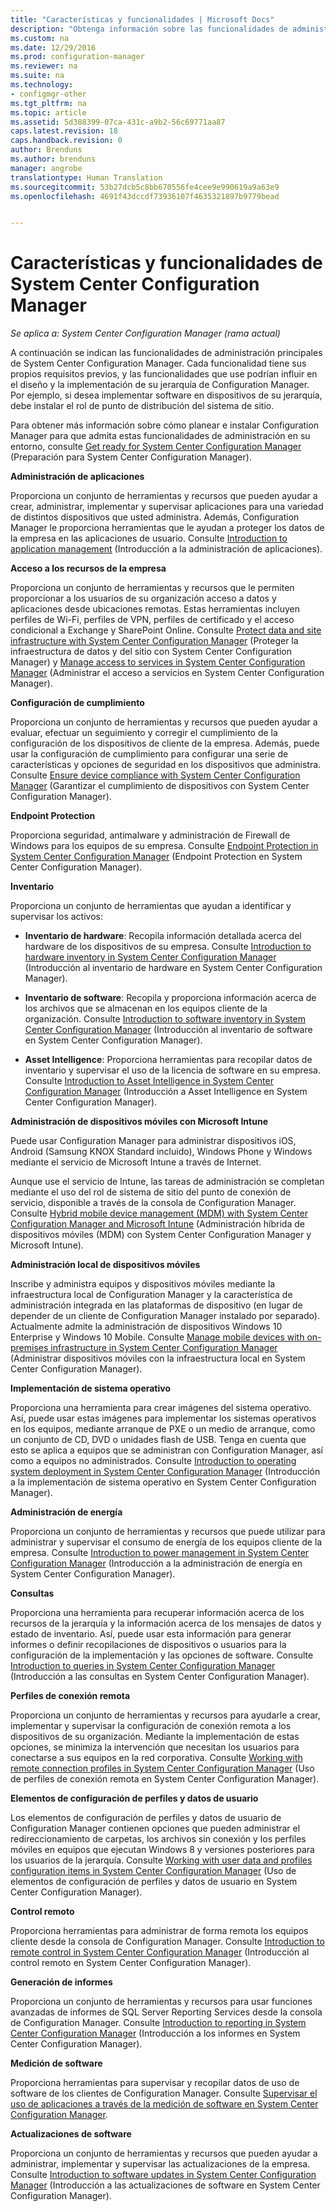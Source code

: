 ```yaml
---
title: "Características y funcionalidades | Microsoft Docs"
description: "Obtenga información sobre las funcionalidades de administración principales de System Center Configuration Manager."
ms.custom: na
ms.date: 12/29/2016
ms.prod: configuration-manager
ms.reviewer: na
ms.suite: na
ms.technology:
- configmgr-other
ms.tgt_pltfrm: na
ms.topic: article
ms.assetid: 5d388399-07ca-431c-a9b2-56c69771aa87
caps.latest.revision: 18
caps.handback.revision: 0
author: Brenduns
ms.author: brenduns
manager: angrobe
translationtype: Human Translation
ms.sourcegitcommit: 53b27dcb5c8bb670556fe4cee9e990619a9a63e9
ms.openlocfilehash: 4691f43dccdf73936107f4635321897b9779bead


---
```

# <a name="features-and-capabilities-of-system-center-configuration-manager"></a>Características y funcionalidades de System Center Configuration Manager

*Se aplica a: System Center Configuration Manager (rama actual)*

A continuación se indican las funcionalidades de administración principales de System Center Configuration Manager. Cada funcionalidad tiene sus propios requisitos previos, y las funcionalidades que use podrían influir en el diseño y la implementación de su jerarquía de Configuration Manager. Por ejemplo, si desea implementar software en dispositivos de su jerarquía, debe instalar el rol de punto de distribución del sistema de sitio.  

 Para obtener más información sobre cómo planear e instalar Configuration Manager para que admita estas funcionalidades de administración en su entorno, consulte [Get ready for System Center Configuration Manager](../../../core/plan-design/get-ready.md) (Preparación para System Center Configuration Manager).  

 **Administración de aplicaciones**  

 Proporciona un conjunto de herramientas y recursos que pueden ayudar a crear, administrar, implementar y supervisar aplicaciones para una variedad de distintos dispositivos que usted administra. Además, Configuration Manager le proporciona herramientas que le ayudan a proteger los datos de la empresa en las aplicaciones de usuario. Consulte [Introduction to application management](/sccm/apps/understand/introduction-to-application-management) (Introducción a la administración de aplicaciones).

 **Acceso a los recursos de la empresa**  

 Proporciona un conjunto de herramientas y recursos que le permiten proporcionar a los usuarios de su organización acceso a datos y aplicaciones desde ubicaciones remotas. Estas herramientas incluyen perfiles de Wi-Fi, perfiles de VPN, perfiles de certificado y el acceso condicional a Exchange y SharePoint Online. Consulte [Protect data and site infrastructure with System Center Configuration Manager](../../../protect/understand/protect-data-and-site-infrastructure.md) (Proteger la infraestructura de datos y del sitio con System Center Configuration Manager) y [Manage access to services in System Center Configuration Manager](../../../protect/deploy-use/manage-access-to-services.md) (Administrar el acceso a servicios en System Center Configuration Manager).  

 **Configuración de cumplimiento**  

 Proporciona un conjunto de herramientas y recursos que pueden ayudar a evaluar, efectuar un seguimiento y corregir el cumplimiento de la configuración de los dispositivos de cliente de la empresa. Además, puede usar la configuración de cumplimiento para configurar una serie de características y opciones de seguridad en los dispositivos que administra. Consulte [Ensure device compliance with System Center Configuration Manager](../../../compliance/understand/ensure-device-compliance.md) (Garantizar el cumplimiento de dispositivos con System Center Configuration Manager).  

 **Endpoint Protection**  

 Proporciona seguridad, antimalware y administración de Firewall de Windows para los equipos de su empresa. Consulte [Endpoint Protection in System Center Configuration Manager](../../../protect/deploy-use/endpoint-protection.md) (Endpoint Protection en System Center Configuration Manager).  

 **Inventario**  

 Proporciona un conjunto de herramientas que ayudan a identificar y supervisar los activos:  

-   **Inventario de hardware**: Recopila información detallada acerca del hardware de los dispositivos de su empresa. Consulte [Introduction to hardware inventory in System Center Configuration Manager](../../../core/clients/manage/inventory/introduction-to-hardware-inventory.md) (Introducción al inventario de hardware en System Center Configuration Manager).  

-   **Inventario de software**: Recopila y proporciona información acerca de los archivos que se almacenan en los equipos cliente de la organización. Consulte [Introduction to software inventory in System Center Configuration Manager](../../../core/clients/manage/inventory/introduction-to-software-inventory.md) (Introducción al inventario de software en System Center Configuration Manager).  

-   **Asset Intelligence**: Proporciona herramientas para recopilar datos de inventario y supervisar el uso de la licencia de software en su empresa. Consulte [Introduction to Asset Intelligence in System Center Configuration Manager](../../../core/clients/manage/asset-intelligence/introduction-to-asset-intelligence.md) (Introducción a Asset Intelligence en System Center Configuration Manager).  

**Administración de dispositivos móviles con Microsoft Intune**  

 Puede usar Configuration Manager para administrar dispositivos iOS, Android (Samsung KNOX Standard incluido), Windows Phone y Windows mediante el servicio de Microsoft Intune a través de Internet.

 Aunque use el servicio de Intune, las tareas de administración se completan mediante el uso del rol de sistema de sitio del punto de conexión de servicio, disponible a través de la consola de Configuration Manager. Consulte [Hybrid mobile device management (MDM) with System Center Configuration Manager and Microsoft Intune](../../../mdm/understand/hybrid-mobile-device-management.md) (Administración híbrida de dispositivos móviles (MDM) con System Center Configuration Manager y Microsoft Intune).  

 **Administración local de dispositivos móviles**  

 Inscribe y administra equipos y dispositivos móviles mediante la infraestructura local de Configuration Manager y la característica de administración integrada en las plataformas de dispositivo (en lugar de depender de un cliente de Configuration Manager instalado por separado). Actualmente admite la administración de dispositivos Windows 10 Enterprise y Windows 10 Mobile. Consulte [Manage mobile devices with on-premises infrastructure in System Center Configuration Manager](../../../mdm/understand/manage-mobile-devices-with-on-premises-infrastructure.md) (Administrar dispositivos móviles con la infraestructura local en System Center Configuration Manager).  

 **Implementación de sistema operativo**  

 Proporciona una herramienta para crear imágenes del sistema operativo. Así, puede usar estas imágenes para implementar los sistemas operativos en los equipos, mediante arranque de PXE o un medio de arranque, como un conjunto de CD, DVD o unidades flash de USB. Tenga en cuenta que esto se aplica a equipos que se administran con Configuration Manager, así como a equipos no administrados. Consulte [Introduction to operating system deployment in System Center Configuration Manager](../../../osd/understand/introduction-to-operating-system-deployment.md) (Introducción a la implementación de sistema operativo en System Center Configuration Manager).  

 **Administración de energía**  

 Proporciona un conjunto de herramientas y recursos que puede utilizar para administrar y supervisar el consumo de energía de los equipos cliente de la empresa. Consulte [Introduction to power management in System Center Configuration Manager](../../../core/clients/manage/power/introduction-to-power-management.md) (Introducción a la administración de energía en System Center Configuration Manager).  

 **Consultas**  

 Proporciona una herramienta para recuperar información acerca de los recursos de la jerarquía y la información acerca de los mensajes de datos y estado de inventario. Así, puede usar esta información para generar informes o definir recopilaciones de dispositivos o usuarios para la configuración de la implementación y las opciones de software. Consulte [Introduction to queries in System Center Configuration Manager](../../../core/servers/manage/introduction-to-queries.md) (Introducción a las consultas en System Center Configuration Manager).  

 **Perfiles de conexión remota**  

 Proporciona un conjunto de herramientas y recursos para ayudarle a crear, implementar y supervisar la configuración de conexión remota a los dispositivos de su organización. Mediante la implementación de estas opciones, se minimiza la intervención que necesitan los usuarios para conectarse a sus equipos en la red corporativa. Consulte [Working with remote connection profiles in System Center Configuration Manager](/sccm/compliance/deploy-use/create-remote-connection-profiles) (Uso de perfiles de conexión remota en System Center Configuration Manager).  

 **Elementos de configuración de perfiles y datos de usuario**  

 Los elementos de configuración de perfiles y datos de usuario de Configuration Manager contienen opciones que pueden administrar el redireccionamiento de carpetas, los archivos sin conexión y los perfiles móviles en equipos que ejecutan Windows 8 y versiones posteriores para los usuarios de la jerarquía. Consulte [Working with user data and profiles configuration items in System Center Configuration Manager](/sccm/compliance/deploy-use/create-user-data-and-profiles-configuration-items) (Uso de elementos de configuración de perfiles y datos de usuario en System Center Configuration Manager).  

 **Control remoto**  

 Proporciona herramientas para administrar de forma remota los equipos cliente desde la consola de Configuration Manager. Consulte [Introduction to remote control in System Center Configuration Manager](../../../core/clients/manage/remote-control/introduction-to-remote-control.md) (Introducción al control remoto en System Center Configuration Manager).  

 **Generación de informes**  

 Proporciona un conjunto de herramientas y recursos para usar funciones avanzadas de informes de SQL Server Reporting Services desde la consola de Configuration Manager. Consulte [Introduction to reporting in System Center Configuration Manager](../../../core/servers/manage/introduction-to-reporting.md) (Introducción a los informes en System Center Configuration Manager).  

 **Medición de software**  

 Proporciona herramientas para supervisar y recopilar datos de uso de software de los clientes de Configuration Manager. Consulte [Supervisar el uso de aplicaciones a través de la medición de software en System Center Configuration Manager](../../../apps/deploy-use/monitor-app-usage-with-software-metering.md).  

 **Actualizaciones de software**  

 Proporciona un conjunto de herramientas y recursos que pueden ayudar a administrar, implementar y supervisar las actualizaciones de la empresa. Consulte [Introduction to software updates in System Center Configuration Manager](/sccm/sum/understand/software-updates-introduction) (Introducción a las actualizaciones de software en System Center Configuration Manager).  



<!--HONumber=Dec16_HO5-->


